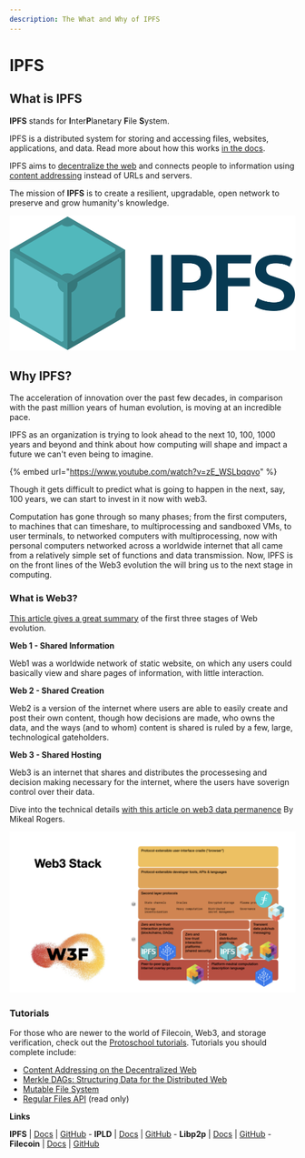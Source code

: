 ```yaml
---
description: The What and Why of IPFS
---
```


# IPFS

## What is IPFS
 **IPFS** stands for **I**nter**P**lanetary **F**ile **S**ystem.

IPFS is a distributed system for storing and accessing files, websites, applications, and data. Read more about how this works [in the docs](https://docs.ipfs.io/concepts/what-is-ipfs/).

IPFS aims to [decentralize the web](https://docs.ipfs.io/concepts/what-is-ipfs/#decentralization) and connects people to information using [content addressing](https://docs.ipfs.io/concepts/what-is-ipfs/#content-addressing) instead of URLs and servers.
<!-- In this section, you will: -->

<!-- **Understand**
* Thing1
* Thing2
* Thing3 -->

<!--** Be Able To**
* Thing1
* Thing2
* Thing3 -->

The mission of **IPFS** is to create a resilient, upgradable, open network to preserve and grow humanity's knowledge.

![PL Logo](<../../.gitbook/assets/IPFS-logo-horizontal-color-dark.png>)

## Why IPFS?

The acceleration of innovation over the past few decades, in comparison with the past million years of human evolution, is moving at an incredible pace.

IPFS as an organization is trying to look ahead to the next 10, 100, 1000 years and beyond and think about how computing will shape and impact a future we can't even being to imagine.

{% embed url="https://www.youtube.com/watch?v=zE_WSLbqqvo" %}

Though it gets difficult to predict what is going to happen in the next, say, 100 years, we can start to invest in it now with web3.


Computation has gone through so many phases; from the first computers, to machines that can timeshare, to multiprocessing and sandboxed VMs, to user terminals, to networked computers with multiprocessing, now with personal computers networked across a worldwide internet that all came from a relatively simple set of functions and data transmission. Now, IPFS is on the front lines of the Web3 evolution the will bring us to the next stage in computing.

### What is Web3?

[This article gives a great summary](https://medium.com/@vegxcodes/what-you-should-know-about-web3-part-1-15a2ddcfbc41) of the first three stages of Web evolution.

**Web 1 - Shared Information**

Web1 was a worldwide network of static website, on which any users could basically view and share pages of information, with little interaction.

**Web 2 - Shared Creation**

Web2 is a version of the internet where users are able to easily create and post their own content, though how decisions are made, who owns the data, and the ways (and to whom) content is shared is ruled by a few, large, technological gateholders.

**Web 3 - Shared Hosting**

Web3 is an internet that shares and distributes the processesing and decision making necessary for the internet, where the users have soverign control over their data.

Dive into the technical details [with this article on web3 data permanence](https://mikeal.notion.site/web3-data-permanence-0230072b594748ed9aa0c71ad331f289) By Mikeal Rogers.

![Web3 Stack](<../../.gitbook/assets/image (11).png>)

### Tutorials
For those who are newer to the world of Filecoin, Web3, and storage verification, check out the [Protoschool tutorials](https://proto.school/course/ipfs). Tutorials you should complete include:

* [Content Addressing on the Decentralized Web](https://proto.school/content-addressing)
* [Merkle DAGs: Structuring Data for the Distributed Web](https://proto.school/merkle-dags)
* [Mutable File System](https://proto.school/mutable-file-system)
* [Regular Files API](https://proto.school/regular-files-api) (read only)


**Links**

**IPFS** | [Docs](https://docs.ipfs.io) | [GitHub](https://github.com/ipfs) - **IPLD** | [Docs](https://ipld.io/docs/) | [GitHub](https://github.com/ipld) - **Libp2p** | [Docs](https://docs.libp2p.io) | [GitHub](https://github.com/libp2p) - **Filecoin** | [Docs](https://docs.filecoin.io) | [GitHub](https://github.com/filecoin-project)
